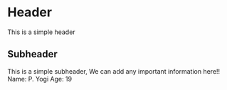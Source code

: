 # Header

This is a simple header

## Subheader

This is a simple subheader, We can add any important information here!!
Name: P. Yogi
Age: 19